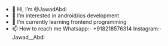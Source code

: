 - 👋 Hi, I’m @JawadAbdi
- 👀 I’m interested in android/ios development
- 🌱 I’m currently learning frontend programming
- 📫 How to reach me Whatsapp:- +918218576314
                     Instagram:- Jawad__Abdi

<!---
JawadAbdi/JawadAbdi is a ✨ special ✨ repository because its `README.md` (this file) appears on your GitHub profile.
You can click the Preview link to take a look at your changes.
--->
